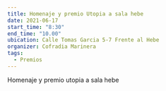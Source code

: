 ```yaml
---
title: Homenaje y premio Utopia a sala hebe
date: 2021-06-17
start_time: "8:30"
end_time: "10.00"
ubication: Calle Tomas Garcia 5-7 Frente al Hebe
organizer: Cofradia Marinera
tags:
  - Premios
---
```

Homenaje y premio utopia a sala hebe